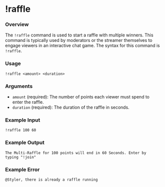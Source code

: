 # !raffle

### Overview

The `!raffle` command is used to start a raffle with multiple winners. This command is typically used by moderators or the streamer themselves to engage viewers in an interactive chat game. The syntax for this command is `!raffle`.

### Usage

```
!raffle <amount> <duration>
```

### Arguments

- `amount` (required): The number of points each viewer must spend to enter the raffle.
- `duration` (required): The duration of the raffle in seconds.

### Example Input

```
!raffle 100 60
```

### Example Output

```
The Multi-Raffle for 100 points will end in 60 Seconds. Enter by typing "!join"
```

### Example Error

```
@Styler, there is already a raffle running 
```
